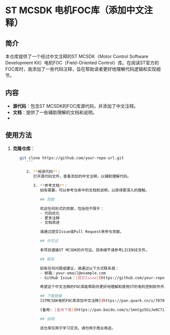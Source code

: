 # ST MCSDK 电机FOC库（添加中文注释）

## 简介

本仓库提供了一个经过中文注释的ST MCSDK（Motor Control Software Development Kit）电机FOC（Field-Oriented Control）库。在阅读ST官方的FOC库时，我添加了一些代码注释，旨在帮助读者更好地理解代码逻辑和实现细节。

## 内容

- **源代码**：包含ST MCSDK的FOC库源代码，并添加了中文注释。
- **文档**：提供了一些辅助理解的文档和说明。
- 
## 使用方法

1. **克隆仓库**：
   ```bash
      git clone https://github.com/your-repo-url.git
         ```

         2. **阅读代码**：
            打开源代码文件，查看添加的中文注释，以辅助理解代码。

            3. **参考文档**：
               如有需要，可以参考仓库中的文档和说明，以获得更深入的理解。

               ## 贡献

               欢迎任何形式的贡献，包括但不限于：
               - 代码优化
               - 更多注释
               - 文档改进

               请通过提交Issue或Pull Request来参与贡献。

               ## 许可证

               本项目遵循ST MCSDK的许可证。具体细节请参考LICENSE文件。

               ## 联系

               如有任何问题或建议，请通过以下方式联系我：
               - 邮箱：your-email@example.com
               - GitHub Issue：[提交Issue](https://github.com/your-repo-url/issues)

               希望这个中文注释的FOC库能帮助你更好地理解和使用ST的电机控制软件开发套件！

               ## 下载链接
               [STMCSDK电机FOC库添加中文注释](https://pan.quark.cn/s/7870029dedf1) 

               (备用: [备用下载](https://pan.baidu.com/s/1mnCgz5GiJe6C7iosJ9ClNg?pwd=1234))

               ## 说明

               该仓库仅用于学习交流，请勿用于商业用途。
